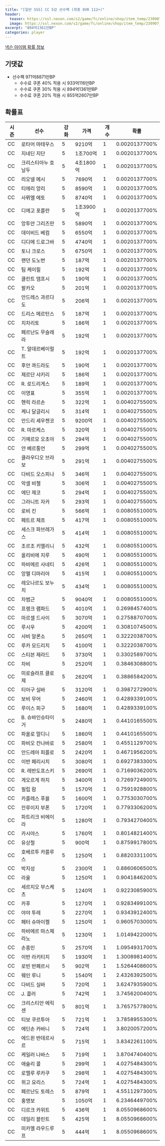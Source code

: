```yaml
---
title: "[일반 SSS] CC 5강 선수팩 (최종 OVR 112+)"
header:
  teaser: https://ssl.nexon.com/s2/game/fc/online/shop/item_temp/230907_special_b9244v59dhjj15/200233055_s.png
  image: https://ssl.nexon.com/s2/game/fc/online/shop/item_temp/230907_special_b9244v59dhjj15/200233055_s.png
excerpt: "894억1361만BP"
categories: player
---
```

[넥슨 아이템 확률 정보](http://iteminfo.nexon.com/probability/fco?sn=7399)

## 기댓값
- 선수팩 971억8871만BP
  - 수수료 쿠폰 40% 적용 시 933억116만BP
  - 수수료 쿠폰 30% 적용 시 894억1361만BP
  - 수수료 쿠폰 20% 적용 시 855억2607만BP


## 확률표

|시즌|선수|강화|가격|개수|확률|
|---|---|---|---|---|---|
|CC|로타어 마테우스|5|9210억|1|0.0020137700%|
|CC|지네딘 지단|5|1조700억|1|0.0020137700%|
|CC|크리스티아누 호날두|5|4조1800억|1|0.0020137700%|
|CC|리오넬 메시|5|7690억|1|0.0020137700%|
|CC|티에리 앙리|5|8590억|1|0.0020137700%|
|CC|사뮈엘 에토|5|8740억|1|0.0020137700%|
|CC|디에고 포를란|5|1조3900억|1|0.0020137700%|
|CC|앙투안 그리즈만|5|5890억|1|0.0020137700%|
|CC|데이비드 베컴|5|6550억|1|0.0020137700%|
|CC|디디에 드로그바|5|4740억|1|0.0020137700%|
|CC|토니 크로스|5|6750억|1|0.0020137700%|
|CC|랜던 도노번|5|187억|1|0.0020137700%|
|CC|팀 케이힐|5|192억|1|0.0020137700%|
|CC|클린트 뎀프시|5|190억|1|0.0020137700%|
|CC|팔카오|5|201억|1|0.0020137700%|
|CC|안드레스 과르다도|5|206억|1|0.0020137700%|
|CC|드리스 메르턴스|5|187억|1|0.0020137700%|
|CC|치차리토|5|186억|1|0.0020137700%|
|CC|페르난도 무슬레라|5|192억|1|0.0020137700%|
|CC|T. 알데르베이럴트|5|192억|1|0.0020137700%|
|CC|후안 콰드라도|5|190억|1|0.0020137700%|
|CC|제르단 샤키리|5|186억|1|0.0020137700%|
|CC|R. 로드리게스|5|189억|1|0.0020137700%|
|CC|이영표|5|355억|1|0.0020137700%|
|CC|헨릭 라르손|5|322억|1|0.0040275500%|
|CC|케니 달글리시|5|314억|1|0.0040275500%|
|CC|안드리 셰우첸코|5|9200억|1|0.0040275500%|
|CC|R. 마르케스|5|320억|1|0.0040275500%|
|CC|기예르모 오초아|5|294억|1|0.0040275500%|
|CC|얀 베르통언|5|299억|1|0.0040275500%|
|CC|클라우디오 브라보|5|291억|1|0.0040275500%|
|CC|다비드 오스피나|5|346억|1|0.0040275500%|
|CC|악셀 비첼|5|306억|1|0.0040275500%|
|CC|에딘 제코|5|294억|1|0.0040275500%|
|CC|그라니트 자카|5|293억|1|0.0040275500%|
|CC|로비 킨|5|566억|1|0.0080551000%|
|CC|페트르 체흐|5|417억|1|0.0080551000%|
|CC|세스크 파브레가스|5|414억|1|0.0080551000%|
|CC|조르조 키엘리니|5|432억|1|0.0080551000%|
|CC|올리비에 지루|5|490억|1|0.0080551000%|
|CC|하비에르 사네티|5|426억|1|0.0080551000%|
|CC|앙헬 디마리아|5|415억|1|0.0080551000%|
|CC|레오나르도 보누치|5|434억|1|0.0080551000%|
|CC|차범근|5|9040억|1|0.0080551000%|
|CC|프랭크 램파드|5|4010억|1|0.2698457400%|
|CC|마르셀 드사이|5|3070억|1|0.2758870700%|
|CC|루시우|5|4200억|1|0.3081074500%|
|CC|샤비 알론소|5|2650억|1|0.3222038700%|
|CC|루카 모드리치|5|4100억|1|0.3222038700%|
|CC|스티븐 제라드|5|3730억|1|0.3302589700%|
|CC|차비|5|2520억|1|0.3846308800%|
|CC|미로슬라프 클로제|5|2620억|1|0.3886584200%|
|CC|티아구 실바|5|3120억|1|0.3987272900%|
|CC|보비 무어|5|2460억|1|0.4289339100%|
|CC|루이스 피구|5|1680억|1|0.4289339100%|
|CC|B. 슈바인슈타이거|5|2480억|1|0.4410165500%|
|CC|파올로 말디니|5|1860억|1|0.4410165500%|
|CC|파비오 칸나바로|5|2580억|1|0.4551129700%|
|CC|안드레아 피를로|5|2420억|1|0.4671956200%|
|CC|이반 페리시치|5|3080억|1|0.6927383300%|
|CC|R. 레반도프스키|5|2690억|1|0.7169036200%|
|CC|게오르게 하지|5|3400억|1|0.7269724900%|
|CC|필립 람|5|1570억|1|0.7591928800%|
|CC|카를레스 푸욜|5|1600억|1|0.7753030700%|
|CC|잔루이지 부폰|5|1720억|1|0.7793306200%|
|CC|파트리크 비에이라|5|1280억|1|0.7934270400%|
|CC|카시야스|5|1760억|1|0.8014821400%|
|CC|유상철|5|900억|1|0.8759917800%|
|CC|호베르투 카를루스|5|1250억|1|0.8820331100%|
|CC|박지성|5|2300억|1|0.8860606500%|
|CC|라울|5|1250억|1|0.9041846200%|
|CC|세르지오 부스케츠|5|1240억|1|0.9223085900%|
|CC|카푸|5|1270억|1|0.9283499100%|
|CC|야야 투레|5|2270억|1|0.9343912400%|
|CC|페터 슈마이켈|5|1250억|1|0.9605703000%|
|CC|하비에르 마스체라노|5|1230억|1|1.0149422000%|
|CC|손흥민|5|2570억|1|1.0954931700%|
|CC|이반 라키티치|5|1930억|1|1.3008981400%|
|CC|로빈 반페르시|5|902억|1|1.5264408600%|
|CC|웨인 루니|5|1540억|1|2.4326392500%|
|CC|다비드 실바|5|720억|1|3.6247935900%|
|CC|J. 콜러|5|742억|1|3.7456200400%|
|CC|크리스티안 에릭센|5|801억|1|3.7657577800%|
|CC|티보 쿠르투아|5|721억|1|3.7858955300%|
|CC|에딘손 카바니|5|724억|1|3.8020057200%|
|CC|에드윈 반데르사르|5|715억|1|3.8342261100%|
|CC|케일러 나바스|5|719억|1|3.8704740400%|
|CC|애슐리 콜|5|299억|1|4.0275484300%|
|CC|로멜루 루카쿠|5|298억|1|4.0275484300%|
|CC|위고 요리스|5|724억|1|4.0275484300%|
|CC|페르난도 토레스|5|879억|1|4.5511297300%|
|CC|홍명보|5|1050억|1|6.2346449700%|
|CC|디르크 카위트|5|436억|1|8.0550968600%|
|CC|데일리 블린트|5|425억|1|8.0550968600%|
|CC|미카엘 라우드루프|5|444억|1|8.0550968600%|
